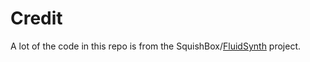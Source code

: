 # Credit

A lot of the code in this repo is from the SquishBox/[FluidSynth](http://www.fluidsynth.org) project.

